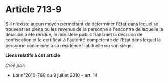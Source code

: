 # Article 713-9

S'il n'existe aucun moyen permettant de déterminer l'Etat dans lequel se trouvent les biens ou les revenus de la personne à
l'encontre de laquelle la décision a été rendue, le ministère public transmet la décision de confiscation et le certificat à
l'autorité compétente de l'Etat dans lequel la personne concernée a sa résidence habituelle ou son siège.

**Liens relatifs à cet article**

_Créé par_:

  - Loi n°2010-768 du 9 juillet 2010 - art. 14
